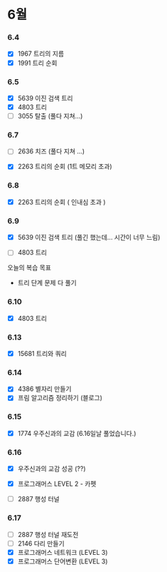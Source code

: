 # 6월

### 6.4
- [x] 1967 트리의 지름
- [x] 1991 트리 순회
### 6.5

- [x] 5639 이진 검색 트리
- [x] 4803 트리
- [ ] 3055 탈출 (풀다 지쳐...)

### 6.7
- [ ] 2636 치즈 (풀다 지쳐 ...)
- [x] 2263 트리의 순회 (1트 메모리 초과)



### 6.8
- [x] 2263 트리의 순회 ( 인내심 초과 )


### 6.9
- [x] 5639 이진 검색 트리 (풀긴 했는데... 시간이 너무 느림)
- [ ] 4803 트리


오늘의 복습 목표
- 트리 단계 문제 다 풀기

### 6.10
 - [x] 4803 트리
 
### 6.13
- [x] 15681 트리와 쿼리

### 6.14
- [x] 4386 별자리 만들기
- [x] 프림 알고리즘 정리하기 (블로그)

### 6.15
- [x] 1774 우주신과의 교감 (6.16일날 풀었습니다.)

### 6.16
- [x] 우주신과의 교감 성공 (??)
- [x] 프로그래머스 LEVEL 2 - 카펫
- [ ] 2887 행성 터널

 
### 6.17
- [ ] 2887 행성 터널 재도전
- [ ] 2146 다리 만들기
- [x] 프로그래머스 네트워크 (LEVEL 3)
- [x] 프로그래머스 단어변환 (LEVEL 3)
